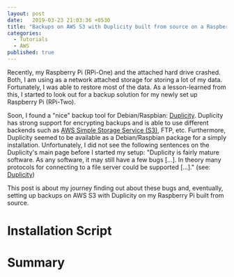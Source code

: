 ```yaml
---
layout: post
date:   2019-03-23 21:03:36 +0530
title: "Backups on AWS S3 with Duplicity built from source on a Raspberry Pi"
categories:
  - Tutorials
  - AWS
published: true
---
```

Recently, my Raspberry Pi (RPi-One) and the attached hard drive crashed. Both, I am using as a network attached storage for storing a lot of my data. Fortunately, I was able to restore most of the data. As a lesson-learned from this, I started to look out for a backup solution for my newly set up Raspberry Pi (RPi-Two).

Soon, I found a "nice" backup tool for Debian/Raspbian: [Duplicity](http://duplicity.nongnu.org/). Duplicity has strong support for encrypting backups and is able to use different backends such as [AWS Simple Storage Service (S3)](https://aws.amazon.com/s3/), FTP, etc. Furthermore, Duplicity seemed to be available as a Debian/Raspbian package for a simply installation. Unfortunately, I did not see the following sentences on the Duplicity's main page before I started my setup: "Duplicity is fairly mature software. As any software, it may still have a few bugs [...]. In theory many protocols for connecting to a file server could be supported [...]." (see: [Duplicity](http://duplicity.nongnu.org/))

This post is about my journey finding out about these bugs and, eventually, setting up backups on AWS S3 with Duplicity on my Raspberry Pi built from source.

# Installation Script

# Summary